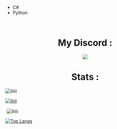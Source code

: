 - C# 
- Python
 <br>


<h1 align="center">My Discord :</h1>
<p align="center"><img align="center" src="https://discord.c99.nl/widget/theme-1/852618085658787870.png">
<br>
</p>
<h1 align="center"> Stats :</h1>
 <p align="left"> <img src="https://komarev.com/ghpvc/?username=iliiii&label=Profile%20views&color=0e75b6&style=flat" alt="iliiii" /> </p>

<p align="left"> <a href="https://github.com/ryo-ma/github-profile-trophy"><img src="https://github-profile-trophy.vercel.app/?username=iliiii" alt="iliiii" /></a> </p>


<p>&nbsp;<img align="center" src="https://github-readme-stats.vercel.app/api?username=iliiii&show_icons=true&locale=en" alt="iliiii" /></p>

[![Top Langs](https://github-readme-stats.vercel.app/api/top-langs/?username=IlIIII)](https://github.com/anuraghazra/github-readme-stats)
